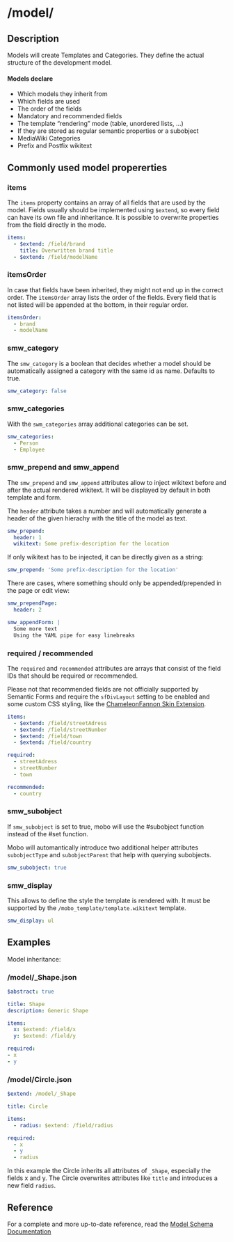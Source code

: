 # /model/
## Description
Models will create Templates and Categories. They define the actual structure of the development model.

#### Models declare
* Which models they inherit from
* Which fields are used
* The order of the fields
* Mandatory and recommended fields
* The template “rendering” mode (table, unordered lists, …)
* If they are stored as regular semantic properties or a subobject
* MediaWiki Categories
* Prefix and Postfix wikitext

## Commonly used model propererties
### items
The `items` property contains an array of all fields that are used by the model.
Fields usually should be implemented using `$extend`, so every field can have its own file and inheritance.
It is possible to overwrite properties from the field directly in the mode.
```yaml
items:
  - $extend: /field/brand
    title: Overwritten brand title
  - $extend: /field/modelName
```
### itemsOrder
In case that fields have been inherited, they might not end up in the correct order.
The `itemsOrder` array lists the order of the fields. Every field that is not listed will be appended at the bottom, in their regular order.
```yaml
itemsOrder:
  - brand
  - modelName
```

### smw_category
The `smw_category` is a boolean that decides whether a model should be automatically assigned a category with the same id as name.
Defaults to true.

```yaml
smw_category: false
```

### smw_categories
With the `swm_categories` array additional categories can be set.

```yaml
smw_categories:
  - Person
  - Employee
```

### smw_prepend and smw_append
The `smw_prepend` and `smw_append` attributes allow to inject wikitext before and after the actual rendered wikitext.
It will be displayed by default in both template and form.

The `header` attribute takes a number and will automatically generate a header of the given hierachy with the title of the model as text.

```yaml
smw_prepend:
  header: 1
  wikitext: Some prefix-description for the location
```

If only wikitext has to be injected, it can be directly given as a string:
```yaml
smw_prepend: 'Some prefix-description for the location'
```

There are cases, where something should only be appended/prepended in the page or edit view:
```yaml
smw_prependPage:
  header: 2

smw_appendForm: |
  Some more text
  Using the YAML pipe for easy linebreaks
```

### required / recommended
The `required` and `recommended` attributes are arrays that consist of the field IDs that should be required or recommended.

Please not that recommended fields are not officially supported by Semantic Forms
and require the `sfDivLayout` setting to be enabled and some custom CSS styling,
like the [ChameleonFannon Skin Extension](https://github.com/Fannon/ChameleonFannon).

```yaml
items:
  - $extend: /field/streetAdress
  - $extend: /field/streetNumber
  - $extend: /field/town
  - $extend: /field/country

required:
  - streetAdress
  - streetNumber
  - town

recommended:
  - country
```

### smw_subobject
If `smw_subobject` is set to true, mobo will use the #subobject function instead of the #set function.

Mobo will automantically introduce two additional helper attributes `subobjectType` and `subobjectParent` that help with querying subobjects.

```yaml
smw_subobject: true
```

### smw_display
This allows to define the style the template is rendered with.
It must be supported by the `/mobo_template/template.wikitext` template.

```yaml
smw_display: ul
```

## Examples
Model inheritance:

### /model/_Shape.json
```yaml
$abstract: true

title: Shape
description: Generic Shape

items:
  x: $extend: /field/x
  y: $extend: /field/y

required:
- x
- y
```

### /model/Circle.json
```yaml
$extend: /model/_Shape

title: Circle

items:
  - radius: $extend: /field/radius

required:
  - x
  - y
  - radius
```

In this example the Circle inherits all attributes of `_Shape`, especially the fields x and y.
The Circle overwrites attributes like `title` and introduces a new field `radius`.

## Reference
For a complete and more up-to-date reference, read the [Model Schema Documentation](../../Schemas/model-schema.md)